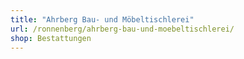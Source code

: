 ```yaml
---
title: "Ahrberg Bau- und Möbeltischlerei"
url: /ronnenberg/ahrberg-bau-und-moebeltischlerei/
shop: Bestattungen
---
```

